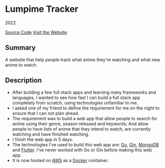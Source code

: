 # Lumpime Tracker
2022

[Source Code](https://github.com/chomosuke/lumpime-tracker)
[Visit the Website](https://lumpime.chomosuke.com/)

## Summary
A website that help people track what anime they're watching and what new anime to watch.

## Description
- After building a few full stack apps and learning many frameworks and languages, I wanted to see how fast I can build a full stack app completely from scratch, using technologies unfamiliar to me.
- I asked one of my friend to define the requirement for me on the night to ensure that I can not plan ahead.
- The requirement was to build a web app that allow people to search for anime using their genre, season released and keywords; And allow people to have lists of anime that they intend to watch, are currently watching and have finished watching.
- I finish the web app in 5 days.
- The technologies I've used to build this web app are: [Go](../skills/go.md), [Gin](../skills/gin.md), [MongoDB](../skills/mongodb.md) and [Flutter](../skills/flutter.md). I've never worked with Go or Gin before making this web app.
- It is now hosted on [AWS](../skills/aws.md) as a [Docker](../skills/docker.md) container.
